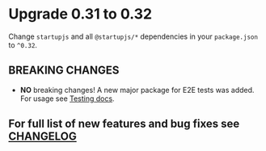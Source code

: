 # Upgrade 0.31 to 0.32

Change `startupjs` and all `@startupjs/*` dependencies in your `package.json` to `^0.32`.

## BREAKING CHANGES

- **NO** breaking changes! A new major package for E2E tests was added. For usage see [Testing docs](/docs/foundation/Testing).

## For full list of new features and bug fixes see [CHANGELOG](https://github.com/startupjs/startupjs/blob/master/CHANGELOG.md)
